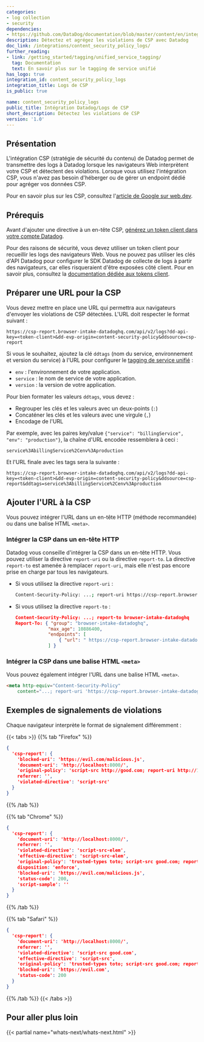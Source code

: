 ```yaml
---
categories:
- log collection
- security
dependencies:
- https://github.com/DataDog/documentation/blob/master/content/en/integrations/content_security_policy_logs.md
description: Détectez et agrégez les violations de CSP avec Datadog
doc_link: /integrations/content_security_policy_logs/
further_reading:
- link: /getting_started/tagging/unified_service_tagging/
  tag: Documentation
  text: En savoir plus sur le tagging de service unifié
has_logo: true
integration_id: content_security_policy_logs
integration_title: Logs de CSP
is_public: true

name: content_security_policy_logs
public_title: Intégration Datadog/Logs de CSP
short_description: Détectez les violations de CSP
version: '1.0'
---
```


## Présentation

L'intégration CSP (stratégie de sécurité du contenu) de Datadog permet de transmettre des logs à Datadog lorsque les navigateurs Web interprètent votre CSP et détectent des violations. Lorsque vous utilisez l'intégration CSP, vous n'avez pas besoin d'héberger ou de gérer un endpoint dédié pour agréger vos données CSP.

Pour en savoir plus sur les CSP, consultez l'[article de Google sur web.dev][1].

## Prérequis

Avant d'ajouter une directive à un en-tête CSP, [générez un token client dans votre compte Datadog][2].

<div class="alert alert-info">Pour des raisons de sécurité, vous devez utiliser un token client pour recueillir les logs des navigateurs Web. Vous ne pouvez pas utiliser les clés d'API Datadog pour configurer le SDK Datadog de collecte de logs à partir des navigateurs, car elles risqueraient d'être exposées côté client. Pour en savoir plus, consultez la <a href="https://docs.datadoghq.com/logs/log_collection/?tab=host#setup">documentation dédiée aux tokens client</a>.</div>

## Préparer une URL pour la CSP

Vous devez mettre en place une URL qui permettra aux navigateurs d'envoyer les violations de CSP détectées. L'URL doit respecter le format suivant :

```
https://csp-report.browser-intake-datadoghq.com/api/v2/logs?dd-api-key=<token-client>&dd-evp-origin=content-security-policy&ddsource=csp-report
```

Si vous le souhaitez, ajoutez la clé `ddtags` (nom du service, environnement et version du service) à l'URL pour configurer le [tagging de service unifié][3] :
- `env` : l'environnement de votre application.
- `service` : le nom de service de votre application.
- `version` : la version de votre application.

Pour bien formater les valeurs `ddtags`, vous devez :
- Regrouper les clés et les valeurs avec un deux-points (`:`)
- Concaténer les clés et les valeurs avec une virgule (`,`)
- Encodage de l'URL

Par exemple, avec les paires key/value `{"service": "billingService", "env": "production"}`, la chaîne d'URL encodée ressemblera à ceci :

```
service%3AbillingService%2Cenv%3Aproduction
```

Et l'URL finale avec les tags sera la suivante :

```
https://csp-report.browser-intake-datadoghq.com/api/v2/logs?dd-api-key=<token-client>&dd-evp-origin=content-security-policy&ddsource=csp-report&ddtags=service%3AbillingService%2Cenv%3Aproduction
```

## Ajouter l'URL à la CSP

Vous pouvez intégrer l'URL dans un en-tête HTTP (méthode recommandée) ou dans une balise HTML `<meta>`.

### Intégrer la CSP dans un en-tête HTTP

Datadog vous conseille d'intégrer la CSP dans un en-tête HTTP. Vous pouvez utiliser la directive `report-uri` ou la directive `report-to`. La directive `report-to` est amenée à remplacer `report-uri`, mais elle n'est pas encore prise en charge par tous les navigateurs.

- Si vous utilisez la directive `report-uri` :
  ```bash
  Content-Security-Policy: ...; report-uri https://csp-report.browser-intake-datadoghq.com/api/v2/logs?dd-api-key=<client -token>&dd-evp-origin=content-security-policy&ddsource=csp-report
  ```

- Si vous utilisez la directive `report-to` :
  ```json
  Content-Security-Policy: ...; report-to browser-intake-datadoghq
  Report-To: { "group": "browser-intake-datadoghq",
              "max_age": 10886400,
              "endpoints": [
                  { "url": " https://csp-report.browser-intake-datadoghq.com/api/v2/logs?dd-api-key=<client -token>&dd-evp-origin=content-security-policy&ddsource=csp-report" }
              ] }
  ```

### Intégrer la CSP dans une balise HTML `<meta>`

Vous pouvez également intégrer l'URL dans une balise HTML `<meta>`.

```html
<meta http-equiv="Content-Security-Policy"
    content="...; report-uri 'https://csp-report.browser-intake-datadoghq.com/api/v2/logs?dd-api-key=<token-client>&dd-evp-origin=content-security-policy&ddsource=csp-report'">
```
## Exemples de signalements de violations

Chaque navigateur interprète le format de signalement différemment :

{{< tabs >}}
{{% tab "Firefox" %}}
```json
{
  'csp-report': {
    'blocked-uri': 'https://evil.com/malicious.js',
    'document-uri': 'http://localhost:8000/',
    'original-policy': 'script-src http://good.com; report-uri http://127.0.0.1:8000/csp_reports',
    referrer: '',
    'violated-directive': 'script-src'
  }
}
```
{{% /tab %}}

{{% tab "Chrome" %}}
```json
{
  'csp-report': {
    'document-uri': 'http://localhost:8000/',
    referrer: '',
    'violated-directive': 'script-src-elem',
    'effective-directive': 'script-src-elem',
    'original-policy': 'trusted-types toto; script-src good.com; report-uri http://127.0.0.1:8000/csp_reports',
    disposition: 'enforce',
    'blocked-uri': 'https://evil.com/malicious.js',
    'status-code': 200,
    'script-sample': ''
  }
}
```
{{% /tab %}}

{{% tab "Safari" %}}
```json
{
  'csp-report': {
    'document-uri': 'http://localhost:8000/',
    referrer: '',
    'violated-directive': 'script-src good.com',
    'effective-directive': 'script-src',
    'original-policy': 'trusted-types toto; script-src good.com; report-uri http://127.0.0.1:8000/csp_reports',
    'blocked-uri': 'https://evil.com',
    'status-code': 200
  }
}
```
{{% /tab %}}
{{< /tabs >}}

## Pour aller plus loin

{{< partial name="whats-next/whats-next.html" >}}

[1]: https://web.dev/csp/
[2]: https://app.datadoghq.com/organization-settings/client-tokens
[3]: /fr/getting_started/tagging/unified_service_tagging
